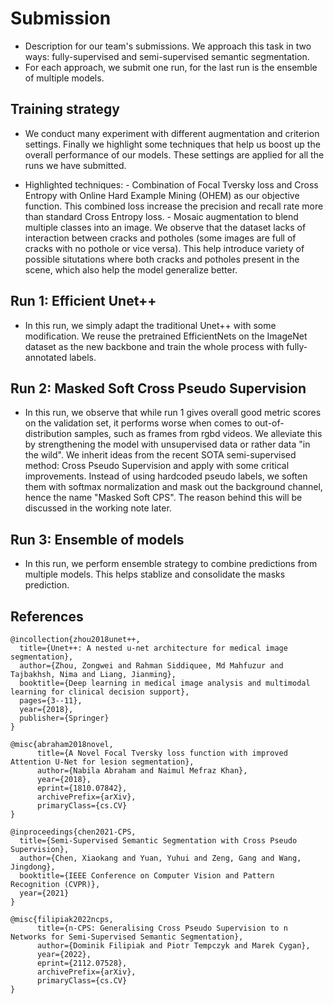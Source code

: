 # Submission

- Description for our team's submissions. We approach this task in two ways: fully-supervised and semi-supervised semantic segmentation.
- For each approach, we submit one run, for the last run is the ensemble of multiple models. 

## Training strategy
- We conduct many experiment with different augmentation and criterion settings. Finally we highlight some techniques that help us boost up the overall performance of our models. These settings are applied for all the runs we have submitted.

- Highlighted techniques:
        - Combination of Focal Tversky loss and Cross Entropy with Online Hard Example Mining (OHEM) as our objective function. This combined loss increase the precision and recall rate more than standard Cross Entropy loss.
        - Mosaic augmentation to blend multiple classes into an image. We observe that the dataset lacks of interaction between cracks and potholes (some images are full of cracks with no pothole or vice versa). This help introduce variety of possible situtations where both cracks and potholes present in the scene, which also help the model generalize better.

## **Run 1: Efficient Unet++**
- In this run, we simply adapt the traditional Unet++ with some modification. We reuse the pretrained EfficientNets on the ImageNet dataset as the new backbone and train the whole process with fully-annotated labels.


## **Run 2: Masked Soft Cross Pseudo Supervision**
- In this run, we observe that while run 1 gives overall good metric scores on the validation set, it performs worse when comes to out-of-distribution samples, such as frames from rgbd videos. We alleviate this by strengthening the model with unsupervised data or rather data "in the wild". We inherit ideas from the recent SOTA semi-supervised method: Cross Pseudo Supervision and apply with some critical improvements. Instead of using hardcoded pseudo labels, we soften them with softmax normalization and mask out the background channel, hence the name "Masked Soft CPS". The reason behind this will be discussed in the working note later. 

## **Run 3: Ensemble of models**
- In this run, we perform ensemble strategy to combine predictions from multiple models. This helps stablize and consolidate the masks prediction.  

## References

```
@incollection{zhou2018unet++,
  title={Unet++: A nested u-net architecture for medical image segmentation},
  author={Zhou, Zongwei and Rahman Siddiquee, Md Mahfuzur and Tajbakhsh, Nima and Liang, Jianming},
  booktitle={Deep learning in medical image analysis and multimodal learning for clinical decision support},
  pages={3--11},
  year={2018},
  publisher={Springer}
}
```

```
@misc{abraham2018novel,
      title={A Novel Focal Tversky loss function with improved Attention U-Net for lesion segmentation}, 
      author={Nabila Abraham and Naimul Mefraz Khan},
      year={2018},
      eprint={1810.07842},
      archivePrefix={arXiv},
      primaryClass={cs.CV}
}
```

```
@inproceedings{chen2021-CPS,
  title={Semi-Supervised Semantic Segmentation with Cross Pseudo Supervision},
  author={Chen, Xiaokang and Yuan, Yuhui and Zeng, Gang and Wang, Jingdong},
  booktitle={IEEE Conference on Computer Vision and Pattern Recognition (CVPR)},
  year={2021}
}
```
```
@misc{filipiak2022ncps,
      title={n-CPS: Generalising Cross Pseudo Supervision to n Networks for Semi-Supervised Semantic Segmentation}, 
      author={Dominik Filipiak and Piotr Tempczyk and Marek Cygan},
      year={2022},
      eprint={2112.07528},
      archivePrefix={arXiv},
      primaryClass={cs.CV}
}
```